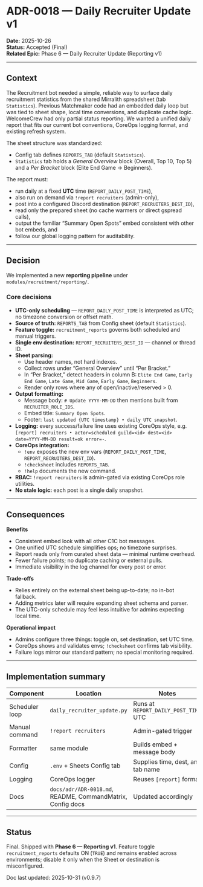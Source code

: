 # ADR-0018 — Daily Recruiter Update v1

**Date:** 2025-10-26  
**Status:** Accepted (Final)  
**Related Epic:** Phase 6 — Daily Recruiter Update (Reporting v1)

---

## Context
The Recruitment bot needed a simple, reliable way to surface daily recruitment statistics from the shared Mirralith spreadsheet (tab `Statistics`). Previous Matchmaker code had an embedded daily loop but was tied to sheet shape, local time conversions, and duplicate cache logic. WelcomeCrew had only partial status reporting. We wanted a unified daily report that fits our current bot conventions, CoreOps logging format, and existing refresh system.

The sheet structure was standardized:  
- Config tab defines `REPORTS_TAB` (default `Statistics`).  
- `Statistics` tab holds a *General Overview* block (Overall, Top 10, Top 5) and a *Per Bracket* block (Elite End Game → Beginners).

The report must:
- run daily at a fixed **UTC** time (`REPORT_DAILY_POST_TIME`),
- also run on demand via `!report recruiters` (admin-only),
- post into a configured Discord destination (`REPORT_RECRUITERS_DEST_ID`),
- read only the prepared sheet (no cache warmers or direct gspread calls),
- output the familiar “Summary Open Spots” embed consistent with other bot embeds, and
- follow our global logging pattern for auditability.

---

## Decision
We implemented a new **reporting pipeline** under `modules/recruitment/reporting/`.

### Core decisions
- **UTC-only scheduling** — `REPORT_DAILY_POST_TIME` is interpreted as UTC; no timezone conversion or offset math.
- **Source of truth:** `REPORTS_TAB` from Config sheet (default `Statistics`).
- **Feature toggle:** `recruitment_reports` governs both scheduled and manual triggers.
- **Single env destination:** `REPORT_RECRUITERS_DEST_ID` — channel or thread ID.
- **Sheet parsing:**
  - Use header names, not hard indexes.
  - Collect rows under “General Overview” until “Per Bracket.”
  - In “Per Bracket,” detect headers in column B: `Elite End Game`, `Early End Game`, `Late Game`, `Mid Game`, `Early Game`, `Beginners`.
  - Render only rows where any of open/inactive/reserved > 0.
- **Output formatting:**
  - Message body: `# Update YYYY-MM-DD` then mentions built from `RECRUITER_ROLE_IDS`.
  - Embed title: `Summary Open Spots`.
  - Footer: `last updated {UTC timestamp} • daily UTC snapshot`.
- **Logging:** every success/failure line uses existing CoreOps style, e.g.  
  `[report] recruiters • actor=scheduled guild=<id> dest=<id> date=YYYY-MM-DD result=ok error=-`.
- **CoreOps integration:**
  - `!env` exposes the new env vars (`REPORT_DAILY_POST_TIME`, `REPORT_RECRUITERS_DEST_ID`).
  - `!checksheet` includes `REPORTS_TAB`.
  - `!help` documents the new command.
- **RBAC:** `!report recruiters` is admin-gated via existing CoreOps role utilities.
- **No stale logic:** each post is a single daily snapshot.

---

## Consequences
**Benefits**
- Consistent embed look with all other C1C bot messages.
- One unified UTC schedule simplifies ops; no timezone surprises.
- Report reads only from curated sheet data — minimal runtime overhead.
- Fewer failure points; no duplicate caching or external pulls.
- Immediate visibility in the log channel for every post or error.

**Trade-offs**
- Relies entirely on the external sheet being up-to-date; no in-bot fallback.
- Adding metrics later will require expanding sheet schema and parser.
- The UTC-only schedule may feel less intuitive for admins expecting local time.

**Operational impact**
- Admins configure three things: toggle on, set destination, set UTC time.
- CoreOps shows and validates envs; `!checksheet` confirms tab visibility.
- Failure logs mirror our standard pattern; no special monitoring required.

---

## Implementation summary
| Component | Location | Notes |
|------------|-----------|-------|
| Scheduler loop | `daily_recruiter_update.py` | Runs at `REPORT_DAILY_POST_TIME` UTC |
| Manual command | `!report recruiters` | Admin-gated trigger |
| Formatter | same module | Builds embed + message body |
| Config | `.env` + Sheets Config tab | Supplies time, dest, and tab name |
| Logging | CoreOps logger | Reuses `[report]` format |
| Docs | `docs/adr/ADR-0018.md`, README, CommandMatrix, Config docs | Updated accordingly |

---

## Status
Final. Shipped with **Phase 6 — Reporting v1**. Feature toggle `recruitment_reports` defaults ON (`TRUE`) and remains enabled across environments; disable it only when the Sheet or destination is misconfigured.

Doc last updated: 2025-10-31 (v0.9.7)
